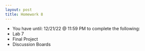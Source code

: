 ```yaml
---
layout: post
title: Homework 8
---
```

* You have until: 12/21/22 @ 11:59 PM to complete the following:
* Lab 7
* Final Project
* Discussion Boards